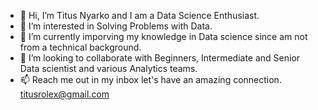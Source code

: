 - 👋 Hi, I’m Titus Nyarko and I am a Data Science Enthusiast.
- 👀 I’m interested in Solving Problems with Data. 
- 🌱 I’m currently imporving my knowledge in Data science since am not from a technical background.
- 💞️ I’m looking to collaborate with Beginners, Intermediate and Senior Data scientist and various Analytics teams.
- 📫 Reach me out in my inbox let's have an amazing connection. titusrolex@gmail.com

<!---
yawrolex/yawrolex is a ✨ special ✨ repository because its `README.md` (this file) appears on your GitHub profile.
You can click the Preview link to take a look at your changes.
--->
